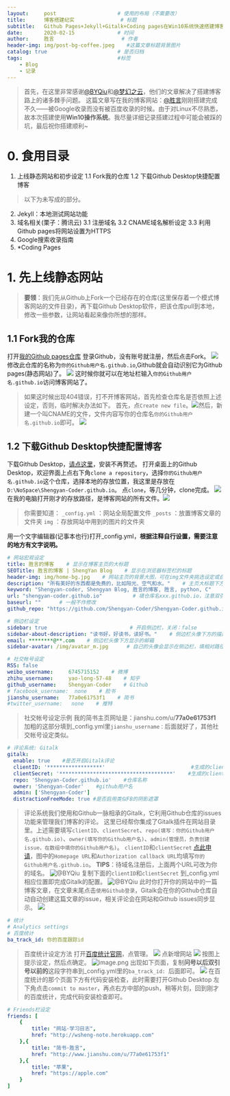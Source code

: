 ```yaml
---
layout:     post                    # 使用的布局（不需要改）
title:      博客搭建纪实               # 标题 
subtitle:   Github Pages+Jekyll+Gitalk+Coding pages在Win10系统快速搭建博客 #副标题
date:       2020-02-15              # 时间
author:     胜言                      # 作者
header-img: img/post-bg-coffee.jpeg    #这篇文章标题背景图片
catalog: true                       # 是否归档
tags:                               #标签
    - Blog
    - 记录
---
```



> 首先，在这里非常感谢[@BYQiu](https://www.jianshu.com/u/e71990ada2fd)和[@梦幻之云](https://www.jianshu.com/u/a13e7484dc21)，他们的文章解决了搭建博客路上的诸多棘手问题。
这篇文章写在我的博客网站：[@胜言](https://wangsheng.tech)刚刚搭建完成不久——被Google收录而没有被百度收录的时候。由于对Linux不尽熟悉，故本次搭建使用**Win10操作系统**。我尽量详细记录搭建过程中可能会被踩的坑，最后祝你搭建顺利~
# 0. 食用目录
1. 上线静态网站和初步设定
1.1 Fork我的仓库
1.2 下载Github Desktop快捷配置博客
> 以下为未写成的部分。

2. Jekyll：本地测试网站功能
3. 域名相关(栗子：腾讯云)
3.1 注册域名
3.2 CNAME域名解析设定
3.3 利用Github pages将网站设置为HTTPS
5. Google搜索收录指南
6. *Coding Pages

# 1. 先上线静态网站
> **要领**：我们先从Github上Fork一个已经存在的仓库(这里保存着一个模式博客网站的文件目录)，再下载Github Desktop软件，把该仓库pull到本地，修改一些参数，让网站看起来像你所想的那样。
## 1.1 Fork我的仓库
打开[我的Github pages仓库](https://github.com/Shengyan-Coder/Shengyan-Coder.github.io)
登录Github，没有账号就注册，然后点击Fork。
 ![](https://upload-images.jianshu.io/upload_images/12778300-2df3e94fdc693d77.png?imageMogr2/auto-orient/strip%7CimageView2/2/w/400)
修改此仓库的名称为```你的Github用户名.github.io```,Github就会自动识别它为Github pages(静态网站)了。
![](https://upload-images.jianshu.io/upload_images/12778300-c1998787fc6ea45e.png?imageMogr2/auto-orient/strip%7CimageView2/2/w/400)
这时候你就可以在地址栏输入```你的Github用户名.github.io```访问博客网站了。
> 如果这时候出现404错误，打不开博客网站，首先检查仓库名是否依照上述设定，否则，临时解决办法如下。
首先，点```Create new file```。![](https://upload-images.jianshu.io/upload_images/12778300-5ab3790e76a21850.png?imageMogr2/auto-orient/strip%7CimageView2/2/w/1024)然后，新建一个叫CNAME的文件，文件内容写你的仓库名```你的Github用户名.github.io```即可。
![](https://upload-images.jianshu.io/upload_images/12778300-616a30c64fbaa96a.png?imageMogr2/auto-orient/strip%7CimageView2/2/w/400)
## 1.2 下载Github Desktop快捷配置博客
下载Github Desktop，[请点这里](https://desktop.github.com/)，安装不再赘述。
打开桌面上的Github Desktop，欢迎界面上点右下角```clone a repository```，选择```你的Github用户名.github.io```这个仓库，选择本地的存放位置，我这里是存放在```D:\NoSpace\Shengyan-Coder.github.io```。
点```clone```，等几分钟，clone完成。
![](https://upload-images.jianshu.io/upload_images/12778300-a811e5305784d945.png?imageMogr2/auto-orient/strip%7CimageView2/2/w/400)
在我的电脑打开刚才的存放路径，是博客网站的所有文件。![](https://upload-images.jianshu.io/upload_images/12778300-6c39938ab0c757ba.png?imageMogr2/auto-orient/strip%7CimageView2/2/w/600)
> 你需要知道：
```_config.yml``` ：网站全局配置文件
```_posts``` ：放置博客文章的文件夹
```img``` ：存放网站中用到的图片的文件夹

用一个文字编辑器(记事本也行)打开_config.yml，**根据注释自行设置，需要注意的地方有文字说明。**
```yml
# 网站宏观设定
title: 胜言的博客    # 显示在博客主页的大标题
SEOTitle: 胜言的博客 | ShengYan Blog    # 显示在浏览器标签栏的标题
header-img: img/home-bg.jpg    # 网站主页的背景大图，可在img文件夹挑选设定或自决
description: "所有美好的东西都是免费的，比如阳光、空气和水。"    # 主页大标题下方的描述性话语
keyword: "Shengyan-coder, Shengyan Blog, 胜言的博客, 胜言, python, C"    # 网站的关键词
url: "shengyan-coder.github.io"          # 填仓库名xxx.github.io，注意双引号" "勿动。
baseurl: ""      # 一般不作修改
github_repo: "https://github.com/Shengyan-Coder/Shengyan-Coder.github.io.git" # 你的仓库绝对路径
```
```yml
# 侧边栏设定
sidebar: true                           # 开启侧边栏，关闭：false
sidebar-about-description: "读书好，好读书，读好书。"    # 侧边栏头像下方的描述性话语
email: ********@**.com    # 侧边栏头像下方显示的邮箱
sidebar-avatar: /img/avatar_m.jpg      # 自己的头像会显示在侧边栏，填相对路径
```
```yml
# 社交帐号设定
RSS: false
weibo_username:     6745715152    # 微博
zhihu_username:     yao-long-57-48    # 知乎
github_username:    Shengyan-Coder    # Github
# facebook_username:  none    # 脸书
jianshu_username:   77a0e61753f1    # 简书
#twitter_username:   none    # 推特
```
> 社交帐号设定示例
我的简书主页网址是：jianshu.com/u/**77a0e61753f1**
加粗的这部分填到_config.yml里```jianshu_username：```后面就好了，其他社交帐号设定类似。

```yml
# 评论系统: Gitalk
gitalk:
  enable: true    #是否开启Gitalk评论
  clientID: '******************'                            #生成的clientID
  clientSecret: '*************************************'    #生成的clientSecret
  repo: 'Shengyan-Coder.github.io'    #仓库名称
  owner: 'Shengyan-Coder'    #github用户名
  admin: ['Shengyan-Coder']
  distractionFreeMode: true #是否启用类似FB的阴影遮罩
```
> 评论系统我们使用和Github一脉相承的Gitalk，它利用Github仓库的issues功能来管理我们博客的评论。
这里已经帮你集成了Gitalk插件在网站目录里。上述需要填写```clientID```、```clientSecret```、```repo(填写：你的Github用户名.github.io)```、```owner(填写你的Github用户名)```、```admin(管理员，负责创建issue，在数组中填你的Github用户名)```。
```clientID```和```clientSecret``` [点此申请](https://github.com/settings/applications/new)，图中的```Homepage URL```和```Authorization callback URL```均填写```你的Github用户名.github.io```。
**TIPS**：待域名注册后，上面两个URL可改为你的域名。
![@BYQiu](https://upload-images.jianshu.io/upload_images/12778300-08e77c5910c66b6c.png?imageMogr2/auto-orient/strip%7CimageView2/2/w/400)
复制下面的```clientID```和```clientSecret``` 到_config.yml相应位置即完成Gitalk的配置。
![@BYQiu](https://upload-images.jianshu.io/upload_images/12778300-04e41406ca4c2853.png?imageMogr2/auto-orient/strip%7CimageView2/2/w/400)
此时你打开你的网站中的一篇博客文章，在文章末尾点击```使用Github登录```，Gitalk会在你的Github仓库自动自动创建这篇文章的issue，相关评论会在网站和Github issues同步显示。
![](https://upload-images.jianshu.io/upload_images/12778300-5ec7fb9678e9d41c.png?imageMogr2/auto-orient/strip%7CimageView2/2/w/400)

```yml
# 统计
# Analytics settings
# 百度统计
ba_track_id: 你的百度跟踪id
```
> 百度统计设定方法
打开[百度统计官网](https://tongji.baidu.com/web/10000143683/welcome/login)，点管理。
![](https://upload-images.jianshu.io/upload_images/12778300-ef3603516fb8f51c.png?imageMogr2/auto-orient/strip%7CimageView2/2/w/400)
点新增网站
![](https://upload-images.jianshu.io/upload_images/12778300-8c4152404b2373f2.png?imageMogr2/auto-orient/strip%7CimageView2/2/w/600)
按图上提示设定，然后点确定。
![image.png](https://upload-images.jianshu.io/upload_images/12778300-9ea9a26950dee129.png?imageMogr2/auto-orient/strip%7CimageView2/2/w/400)
出现如下页面，复制**问号以后双引号以前的**这段字符串到_config.yml里的```ba_track_id: ```后面即可。
![](https://upload-images.jianshu.io/upload_images/12778300-856f11c72fc7fd2a.png?imageMogr2/auto-orient/strip%7CimageView2/2/w/400)
在百度统计的那个页面下方有代码安装检查，此时需要打开Github Desktop 左下角点击```commit to master```，再点右方中部的push，稍等片刻，回到刚才的百度统计，完成代码安装检查即可。

```yml
# Friends栏设定
friends: [
    {
        title: "网站·学习日志",
        href: "http://wsheng-note.herokuapp.com"
    },{
        title: "简书·胜言",
        href: "http://www.jianshu.com/u/77a0e61753f1"
    },{
        title: "苹果",
        href: "https://apple.com"
    }
]
```
